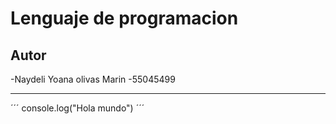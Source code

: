 # Lenguaje de programacion 

## Autor

-Naydeli Yoana olivas Marin
-55045499

---

´´´ 
console.log("Hola mundo")
´´´